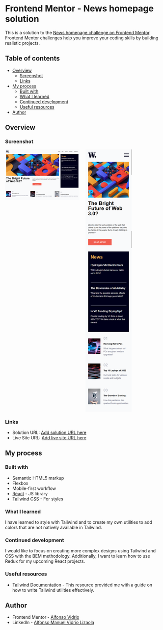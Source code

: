# Frontend Mentor - News homepage solution

This is a solution to the [News homepage challenge on Frontend Mentor](https://www.frontendmentor.io/challenges/news-homepage-H6SWTa1MFl). Frontend Mentor challenges help you improve your coding skills by building realistic projects. 

## Table of contents

- [Overview](#overview)
  - [Screenshot](#screenshot)
  - [Links](#links)
- [My process](#my-process)
  - [Built with](#built-with)
  - [What I learned](#what-i-learned)
  - [Continued development](#continued-development)
  - [Useful resources](#useful-resources)
- [Author](#author)

## Overview

### Screenshot
<div style="display: grid; grid-template-columns: repeat(auto-fit, minmax(150px, 1fr)); gap: 20px; justify-items: start;">
  <img src="./screencapture-desktop.png" alt="Screenshot desktop" style="width: 100%; max-width: 600px; height: auto;">
  <img src="./screencapture-mobile.png" alt="Screenshot mobile" style="width: 100%; max-width: 150px; height: auto;">
</div>

### Links

- Solution URL: [Add solution URL here](https://your-solution-url.com)
- Live Site URL: [Add live site URL here](https://your-live-site-url.com)

## My process

### Built with

- Semantic HTML5 markup
- Flexbox
- Mobile-first workflow
- [React](https://reactjs.org/) - JS library
- [Tailwind CSS](https://tailwindcss.com/) - For styles

### What I learned

I have learned to style with Tailwind and to create my own utilities to add colors that are not natively available in Tailwind.

### Continued development

I would like to focus on creating more complex designs using Tailwind and CSS with the BEM methodology. Additionally, I want to learn how to use Redux for my upcoming React projects.

### Useful resources

- [Tailwind Documentation](https://tailwindcss.com/) - This resource provided me with a guide on how to write Tailwind utilities effectively.

## Author

- Frontend Mentor - [Alfonso Vidrio](https://www.frontendmentor.io/profile/AlfonsoVidrio)
- LinkedIn - [Alfonso Manuel Vidrio Lizaola](https://www.linkedin.com/in/alfonsomanuelvidriolizaola/)